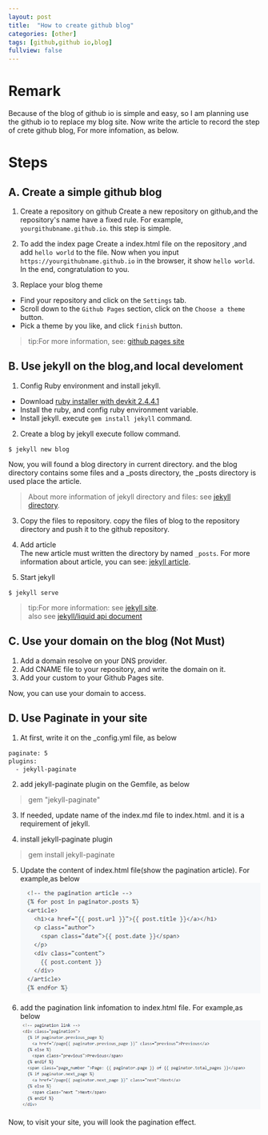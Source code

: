 ```yaml
---
layout: post
title:  "How to create github blog"
categories: [other]
tags: [github,github io,blog]
fullview: false
---
```

# Remark
Because of the blog of github io is simple and easy, so I am planning use the github io to replace my blog site. Now write the article to record the step of crete github blog, For more infomation, as below.

# Steps

## A. Create a simple github blog
1. Create a repository on github
  Create a  new repository on github,and the repository's name have a fixed rule.	For example, `yourgithubname.github.io`. this step is simple.

2. To add the index page
  Create a index.html file on the repository ,and add `hello world` to the file. Now when you input `https://yourgithubname.github.io` in the browser, it show `hello world`.  In the end, congratulation to you.
  
3. Replace your blog theme
  * Find your repository and click on the `Settings` tab. 
  * Scroll down to the `Github Pages` section, click on the `Choose a theme` button.
  * Pick a theme by you like, and click `finish` button.

> tip:For more information, see: [github pages site](https://pages.github.com/)

## B. Use jekyll on the blog,and local develoment
1. Config Ruby environment and install jekyll.
  * Download [ruby installer with devkit 2.4.4.1](https://github-production-release-asset-2e65be.s3.amazonaws.com/78153411/7d4c46da-3361-11e8-9a54-4786b55e58c2?X-Amz-Algorithm=AWS4-HMAC-SHA256&X-Amz-Credential=AKIAIWNJYAX4CSVEH53A%2F20180419%2Fus-east-1%2Fs3%2Faws4_request&X-Amz-Date=20180419T070555Z&X-Amz-Expires=300&X-Amz-Signature=7b9be014f39adde2684e06ae7d24bbd01fbc109ad346c09af053ae832c72ac1f&X-Amz-SignedHeaders=host&actor_id=19320830&response-content-disposition=attachment%3B%20filename%3Drubyinstaller-devkit-2.4.4-1-x64.exe&response-content-type=application%2Foctet-stream)
  * Install the ruby, and config ruby environment variable.
  * Install jekyll. execute `gem install jekyll` command.

2. Create a blog by jekyll
  execute follow command.
  ```shell  
  $ jekyll new blog 
  ```
  Now, you will found a blog directory in current directory. and the blog directory contains some files and a _posts directory, the _posts directory is used place the article.
  > About more information of jekyll directory and files: see [jekyll directory](http://jekyllcn.com/docs/structure/).
  
3. Copy the files to repository.
  copy the files of blog to the repository directory and push it to the github repository.  
  
4. Add article  
  The new article must written the directory by named `_posts`. For more information about article, you can see: [jekyll article](http://jekyllcn.com/docs/posts/).

5. Start jekyll
  ```shell 
  $ jekyll serve  
  ```

> tip:For more information: see [jekyll site](http://jekyllcn.com/docs/quickstart/).   
> also see [jekyll/liquid api document](http://ju.outofmemory.cn/entry/149459)

## C. Use your domain on the blog (Not Must)
1. Add a domain resolve on your DNS provider.
2. Add CNAME file to your repository, and write the domain on it.
3. Add your custom to your Github Pages site.

Now, you can use your domain to access.

## D. Use Paginate in your site
1. At first, write it on the _config.yml file, as below
```
paginate: 5  
plugins:   
  - jekyll-paginate
```
  
2. add jekyll-paginate plugin on the Gemfile, as below
> gem "jekyll-paginate"

3. If needed, update name of the index.md file to index.html. and it is a requirement of  jekyll.

4. install jekyll-paginate plugin
> gem install jekyll-paginate

5. Update the content of index.html file(show the pagination article). For example,as below  
![page-article](/assets/resources/image/20180419/page-article.png)
 
6. add the pagination link infomation to index.html file. For example,as below  
![page-link](/assets/resources/image/20180419/page-link.png)

Now, to visit your site, you will look the pagination effect.
